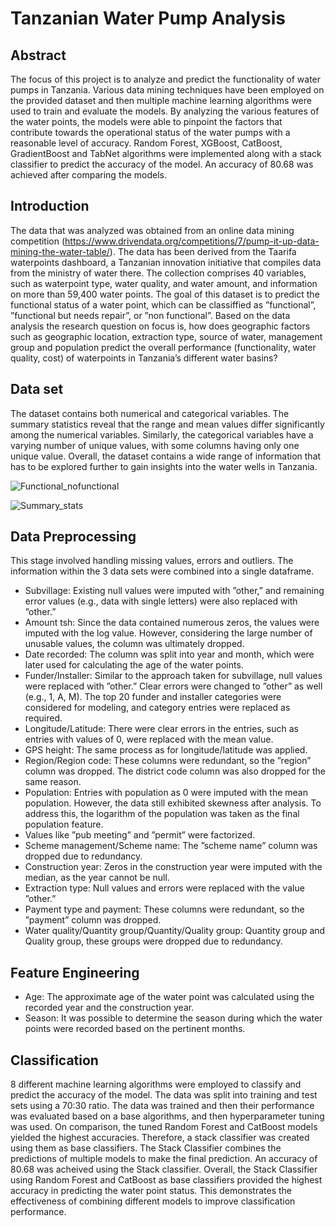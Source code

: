 # Tanzanian Water Pump Analysis
## Abstract
The focus of this project is to analyze and predict the functionality of water pumps in Tanzania. Various data mining techniques have been employed on the provided dataset and then multiple  machine learning algorithms were used to train and evaluate the models. By analyzing the various features of the water points, the models were able to pinpoint the factors that contribute towards the operational status of the water pumps with a reasonable level of accuracy. Random Forest, XGBoost, CatBoost, GradientBoost and TabNet algorithms were implemented along with a stack classifier to predict the accuracy of the model. An accuracy of 80.68 was achieved after comparing the models.
## Introduction
The data that was analyzed was obtained from an online data mining competition (https://www.drivendata.org/competitions/7/pump-it-up-data-mining-the-water-table/). The data has been derived from  the Taarifa waterpoints dashboard, a Tanzanian innovation initiative that compiles data from the ministry of water there. The collection comprises 40 variables, such as waterpoint type, water quality, and water amount, and information on more than 59,400 water points. The goal of this dataset is to predict the functional status of a water point, which can be classiffied as ”functional”, ”functional but needs repair”, or ”non functional”. Based on the data analysis the research question on focus is, how does geographic factors such as geographic location, extraction type, source of water, management group and population predict the overall performance (functionality, water quality, cost) of waterpoints in Tanzania’s different water basins?
## Data set
The dataset contains both numerical and categorical variables. The summary statistics reveal that the range and mean values differ significantly among the numerical variables. Similarly, the categorical variables have a varying number of unique values, with some columns having only one unique value. Overall, the dataset contains a wide range of information that has to be explored further to gain insights into the water wells in Tanzania. 

![Functional_nofunctional](https://github.com/user-attachments/assets/6f91edc9-5a68-48ee-a25b-df5157bc2d43)

![Summary_stats](https://github.com/user-attachments/assets/9e8ba06a-133b-47a7-a18d-7a23aeea47ed)

## Data Preprocessing 
This stage involved handling missing values, errors and outliers. The information within the 3 data sets were combined into a single dataframe.
- Subvillage: Existing null values were imputed with ”other,” and remaining error values (e.g., data with single letters) were also replaced with ”other.”
-  Amount tsh: Since the data contained numerous zeros, the values were imputed with the log value. However, considering the large number of unusable values, the
 column was ultimately dropped.
- Date recorded: The column was split into year and month, which were later used for calculating the age of the water points.
- Funder/Installer: Similar to the approach taken for subvillage, null values were replaced with ”other.” Clear errors were changed to ”other” as well (e.g., 1, A, M). The top 20 funder and installer categories were considered for modeling, and category entries were replaced as required.
- Longitude/Latitude: There were clear errors in the entries, such as entries with values of 0, were replaced with the mean value.
- GPS height: The same process as for longitude/latitude was applied.
- Region/Region code: These columns were redundant, so the ”region” column was dropped. The district code column was also dropped for the same reason.
- Population: Entries with population as 0 were imputed with the mean population. However, the data still exhibited skewness after analysis. To address this, the logarithm of the population was taken as the final population feature.
- Values like ”pub meeting” and ”permit” were factorized.
- Scheme management/Scheme name: The ”scheme name” column was dropped due to redundancy.
- Construction year: Zeros in the construction year were imputed with the median, as the year cannot be null.
- Extraction type: Null values and errors were replaced with the value ”other.”
- Payment type and payment: These columns were redundant, so the ”payment” column was dropped.
- Water quality/Quantity group/Quantity/Quality group: Quantity group and Quality group, these groups were dropped due to redundancy.
## Feature Engineering
- Age: The approximate age of the water point was calculated using the recorded year and the construction year.
- Season: It was possible to determine the season during which the water points were recorded based on the pertinent months.
## Classification
8 different machine learning algorithms were employed to classify and predict the accuracy of the model.
The data was split into training and test sets using a 70:30 ratio. The data was trained and then their performance was evaluated based on a base algorithms, and then hyperparameter tuning was used. 
On comparison, the tuned Random Forest and CatBoost models yielded the highest accuracies. Therefore, a stack classifier was created using them as base classifiers. The Stack Classifier combines the predictions of multiple models to make the final prediction. An accuracy of 80.68 was acheived using the Stack classifier. 
Overall, the Stack Classifier using Random Forest and CatBoost as base classifiers provided the highest accuracy in predicting the water point status. This demonstrates the effectiveness of combining different models to improve classification performance.

